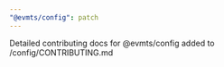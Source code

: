 ```yaml
---
"@evmts/config": patch
---
```


Detailed contributing docs for @evmts/config added to /config/CONTRIBUTING.md
